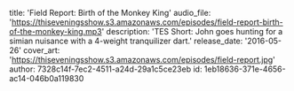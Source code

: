 title: 'Field Report: Birth of the Monkey King'
audio_file: 'https://thiseveningsshow.s3.amazonaws.com/episodes/field-report-birth-of-the-monkey-king.mp3'
description: 'TES Short: John goes hunting for a simian nuisance with a 4-weight tranquilizer dart.'
release_date: '2016-05-26'
cover_art: 'https://thiseveningsshow.s3.amazonaws.com/episodes/field-report.jpg'
author: 7328c14f-7ec2-4511-a24d-29a1c5ce23eb
id: 1eb18636-371e-4656-ac14-046b0a119830
